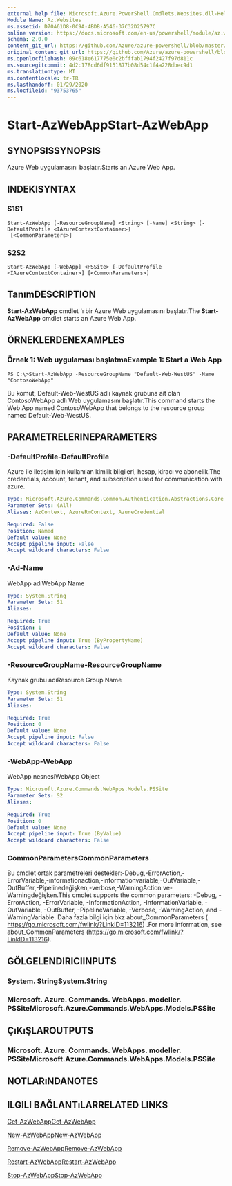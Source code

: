 ```yaml
---
external help file: Microsoft.Azure.PowerShell.Cmdlets.Websites.dll-Help.xml
Module Name: Az.Websites
ms.assetid: D70A61D8-0C9A-4BDB-A546-37C32D25797C
online version: https://docs.microsoft.com/en-us/powershell/module/az.websites/start-azwebapp
schema: 2.0.0
content_git_url: https://github.com/Azure/azure-powershell/blob/master/src/Websites/Websites/help/Start-AzWebApp.md
original_content_git_url: https://github.com/Azure/azure-powershell/blob/master/src/Websites/Websites/help/Start-AzWebApp.md
ms.openlocfilehash: 09c618e617775e0c2bfffab1794f2427f97d811c
ms.sourcegitcommit: 4d2c178cd6df9151877b08d54c1f4a228dbec9d1
ms.translationtype: MT
ms.contentlocale: tr-TR
ms.lasthandoff: 01/29/2020
ms.locfileid: "93753765"
---
```

# <span data-ttu-id="c9106-101">Start-AzWebApp</span><span class="sxs-lookup"><span data-stu-id="c9106-101">Start-AzWebApp</span></span>

## <span data-ttu-id="c9106-102">SYNOPSIS</span><span class="sxs-lookup"><span data-stu-id="c9106-102">SYNOPSIS</span></span>
<span data-ttu-id="c9106-103">Azure Web uygulamasını başlatır.</span><span class="sxs-lookup"><span data-stu-id="c9106-103">Starts an Azure Web App.</span></span>

## <span data-ttu-id="c9106-104">INDEKI</span><span class="sxs-lookup"><span data-stu-id="c9106-104">SYNTAX</span></span>

### <span data-ttu-id="c9106-105">S1</span><span class="sxs-lookup"><span data-stu-id="c9106-105">S1</span></span>
```
Start-AzWebApp [-ResourceGroupName] <String> [-Name] <String> [-DefaultProfile <IAzureContextContainer>]
 [<CommonParameters>]
```

### <span data-ttu-id="c9106-106">S2</span><span class="sxs-lookup"><span data-stu-id="c9106-106">S2</span></span>
```
Start-AzWebApp [-WebApp] <PSSite> [-DefaultProfile <IAzureContextContainer>] [<CommonParameters>]
```

## <span data-ttu-id="c9106-107">Tanım</span><span class="sxs-lookup"><span data-stu-id="c9106-107">DESCRIPTION</span></span>
<span data-ttu-id="c9106-108">**Start-AzWebApp** cmdlet 'ı bir Azure Web uygulamasını başlatır.</span><span class="sxs-lookup"><span data-stu-id="c9106-108">The **Start-AzWebApp** cmdlet starts an Azure Web App.</span></span>

## <span data-ttu-id="c9106-109">ÖRNEKLERDEN</span><span class="sxs-lookup"><span data-stu-id="c9106-109">EXAMPLES</span></span>

### <span data-ttu-id="c9106-110">Örnek 1: Web uygulaması başlatma</span><span class="sxs-lookup"><span data-stu-id="c9106-110">Example 1: Start a Web App</span></span>
```
PS C:\>Start-AzWebApp -ResourceGroupName "Default-Web-WestUS" -Name "ContosoWebApp"
```

<span data-ttu-id="c9106-111">Bu komut, Default-Web-WestUS adlı kaynak grubuna ait olan ContosoWebApp adlı Web uygulamasını başlatır.</span><span class="sxs-lookup"><span data-stu-id="c9106-111">This command starts the Web App named ContosoWebApp that belongs to the resource group named Default-Web-WestUS.</span></span>

## <span data-ttu-id="c9106-112">PARAMETRELERINE</span><span class="sxs-lookup"><span data-stu-id="c9106-112">PARAMETERS</span></span>

### <span data-ttu-id="c9106-113">-DefaultProfile</span><span class="sxs-lookup"><span data-stu-id="c9106-113">-DefaultProfile</span></span>
<span data-ttu-id="c9106-114">Azure ile iletişim için kullanılan kimlik bilgileri, hesap, kiracı ve abonelik.</span><span class="sxs-lookup"><span data-stu-id="c9106-114">The credentials, account, tenant, and subscription used for communication with azure.</span></span>

```yaml
Type: Microsoft.Azure.Commands.Common.Authentication.Abstractions.Core.IAzureContextContainer
Parameter Sets: (All)
Aliases: AzContext, AzureRmContext, AzureCredential

Required: False
Position: Named
Default value: None
Accept pipeline input: False
Accept wildcard characters: False
```

### <span data-ttu-id="c9106-115">-Ad</span><span class="sxs-lookup"><span data-stu-id="c9106-115">-Name</span></span>
<span data-ttu-id="c9106-116">WebApp adı</span><span class="sxs-lookup"><span data-stu-id="c9106-116">WebApp Name</span></span>

```yaml
Type: System.String
Parameter Sets: S1
Aliases:

Required: True
Position: 1
Default value: None
Accept pipeline input: True (ByPropertyName)
Accept wildcard characters: False
```

### <span data-ttu-id="c9106-117">-ResourceGroupName</span><span class="sxs-lookup"><span data-stu-id="c9106-117">-ResourceGroupName</span></span>
<span data-ttu-id="c9106-118">Kaynak grubu adı</span><span class="sxs-lookup"><span data-stu-id="c9106-118">Resource Group Name</span></span>

```yaml
Type: System.String
Parameter Sets: S1
Aliases:

Required: True
Position: 0
Default value: None
Accept pipeline input: False
Accept wildcard characters: False
```

### <span data-ttu-id="c9106-119">-WebApp</span><span class="sxs-lookup"><span data-stu-id="c9106-119">-WebApp</span></span>
<span data-ttu-id="c9106-120">WebApp nesnesi</span><span class="sxs-lookup"><span data-stu-id="c9106-120">WebApp Object</span></span>

```yaml
Type: Microsoft.Azure.Commands.WebApps.Models.PSSite
Parameter Sets: S2
Aliases:

Required: True
Position: 0
Default value: None
Accept pipeline input: True (ByValue)
Accept wildcard characters: False
```

### <span data-ttu-id="c9106-121">CommonParameters</span><span class="sxs-lookup"><span data-stu-id="c9106-121">CommonParameters</span></span>
<span data-ttu-id="c9106-122">Bu cmdlet ortak parametreleri destekler:-Debug,-ErrorAction,-ErrorVariable,-ınformationaction,-ınformationvariable,-OutVariable,-OutBuffer,-Pipelinedeğişken,-verbose,-WarningAction ve-Warningdeğişken.</span><span class="sxs-lookup"><span data-stu-id="c9106-122">This cmdlet supports the common parameters: -Debug, -ErrorAction, -ErrorVariable, -InformationAction, -InformationVariable, -OutVariable, -OutBuffer, -PipelineVariable, -Verbose, -WarningAction, and -WarningVariable.</span></span> <span data-ttu-id="c9106-123">Daha fazla bilgi için bkz about_CommonParameters ( https://go.microsoft.com/fwlink/?LinkID=113216) .</span><span class="sxs-lookup"><span data-stu-id="c9106-123">For more information, see about_CommonParameters (https://go.microsoft.com/fwlink/?LinkID=113216).</span></span>

## <span data-ttu-id="c9106-124">GÖLGELENDIRICI</span><span class="sxs-lookup"><span data-stu-id="c9106-124">INPUTS</span></span>

### <span data-ttu-id="c9106-125">System. String</span><span class="sxs-lookup"><span data-stu-id="c9106-125">System.String</span></span>

### <span data-ttu-id="c9106-126">Microsoft. Azure. Commands. WebApps. modeller. PSSite</span><span class="sxs-lookup"><span data-stu-id="c9106-126">Microsoft.Azure.Commands.WebApps.Models.PSSite</span></span>

## <span data-ttu-id="c9106-127">ÇıKıŞLAR</span><span class="sxs-lookup"><span data-stu-id="c9106-127">OUTPUTS</span></span>

### <span data-ttu-id="c9106-128">Microsoft. Azure. Commands. WebApps. modeller. PSSite</span><span class="sxs-lookup"><span data-stu-id="c9106-128">Microsoft.Azure.Commands.WebApps.Models.PSSite</span></span>

## <span data-ttu-id="c9106-129">NOTLARıNDA</span><span class="sxs-lookup"><span data-stu-id="c9106-129">NOTES</span></span>

## <span data-ttu-id="c9106-130">ILGILI BAĞLANTıLAR</span><span class="sxs-lookup"><span data-stu-id="c9106-130">RELATED LINKS</span></span>

[<span data-ttu-id="c9106-131">Get-AzWebApp</span><span class="sxs-lookup"><span data-stu-id="c9106-131">Get-AzWebApp</span></span>](./Get-AzWebApp.md)

[<span data-ttu-id="c9106-132">New-AzWebApp</span><span class="sxs-lookup"><span data-stu-id="c9106-132">New-AzWebApp</span></span>](./New-AzWebApp.md)

[<span data-ttu-id="c9106-133">Remove-AzWebApp</span><span class="sxs-lookup"><span data-stu-id="c9106-133">Remove-AzWebApp</span></span>](./Remove-AzWebApp.md)

[<span data-ttu-id="c9106-134">Restart-AzWebApp</span><span class="sxs-lookup"><span data-stu-id="c9106-134">Restart-AzWebApp</span></span>](./Restart-AzWebApp.md)

[<span data-ttu-id="c9106-135">Stop-AzWebApp</span><span class="sxs-lookup"><span data-stu-id="c9106-135">Stop-AzWebApp</span></span>](./Stop-AzWebApp.md)


